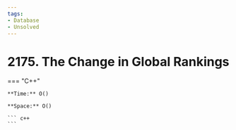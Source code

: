 ```yaml
---
tags:
- Database
- Unsolved
---
```



# 2175. The Change in Global Rankings

=== "C++"

    **Time:** O()

    **Space:** O()

    ``` c++
    ```